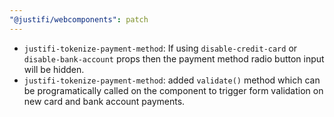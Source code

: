 ```yaml
---
"@justifi/webcomponents": patch
---
```


- `justifi-tokenize-payment-method`: If using `disable-credit-card` or `disable-bank-account` props then the payment method radio button input will be hidden.
- `justifi-tokenize-payment-method`: added `validate()` method which can be programatically called on the component to trigger form validation on new card and bank account payments.